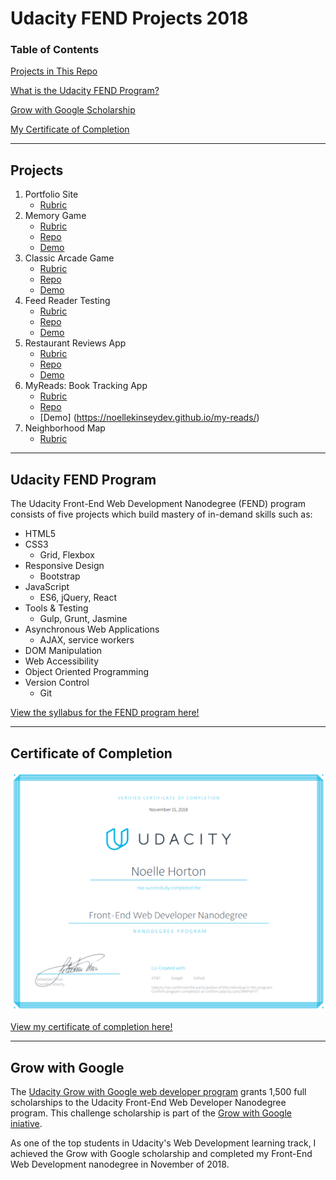 # Udacity FEND Projects 2018
### Table of Contents  
[Projects in This Repo](#projects)

[What is the Udacity FEND Program?](#fend)

[Grow with Google Scholarship](#gwg)

[My Certificate of Completion](#cert)  
***
<a name="projects"/>

## Projects
  1. Portfolio Site 
     - [Rubric](https://review.udacity.com/#!/rubrics/45/view)
  2. Memory Game 
     - [Rubric](https://review.udacity.com/#!/rubrics/591/view)
     - [Repo](./memory-game)
     - [Demo](https://noellekinseydev.github.io/FEND-2018/memory-game)
  3. Classic Arcade Game 
     - [Rubric](https://review.udacity.com/#!/rubrics/15/view)
     - [Repo](./arcade-game)
     - [Demo](https://noellekinseydev.github.io/FEND-2018/arcade-game)
  4. Feed Reader Testing 
     - [Rubric](https://review.udacity.com/#!/rubrics/18/view)
     - [Repo](./feed-reader-testing)
     - [Demo](https://noellekinseydev.github.io/FEND-2018/feed-reader-testing)
  5. Restaurant Reviews App 
     - [Rubric](https://review.udacity.com/#!/rubrics/1090/view)
     - [Repo](./restaurant-reviews-app)
     - [Demo](https://noellekinseydev.github.io/FEND-2018/restaurant-reviews-app)
  6. MyReads: Book Tracking App 
     - [Rubric](https://review.udacity.com/#!/rubrics/918/view)
     - [Repo](./my-reads)
     - [Demo] (https://noellekinseydev.github.io/my-reads/)
  7. Neighborhood Map 
     - [Rubric](https://review.udacity.com/#!/rubrics/1351/view)
***

<a name="fend"/>

## Udacity FEND Program
The Udacity Front-End Web Development Nanodegree (FEND) program consists of five projects which build mastery of in-demand skills such as:
* HTML5
* CSS3
  * Grid, Flexbox
* Responsive Design
  * Bootstrap
* JavaScript
  * ES6, jQuery, React
* Tools & Testing
  * Gulp, Grunt, Jasmine
* Asynchronous Web Applications
  * AJAX, service workers
* DOM Manipulation
* Web Accessibility
* Object Oriented Programming
* Version Control
  * Git

[View the syllabus for the FEND program here!](https://www.udacity.com/course/front-end-web-developer-nanodegree--nd001 "Udacity FEND Syllabus")
***

<a name="cert"/>

## Certificate of Completion

![Noelle Horton Front-End Nanodegree](./fend-certificate.png "Noelle Horton Front-End Nanodegree")

[View my certificate of completion here!](https://confirm.udacity.com/JRRPWFYT "Noelle Horton FEND Nanodegree")
***

<a name="gwg"/>

## Grow with Google 
The [Udacity Grow with Google web developer program](https://www.udacity.com/grow-with-google "Udacity Grow with Google") grants 1,500 full scholarships to the Udacity Front-End Web Developer Nanodegree program. This challenge scholarship is part of the [Grow with Google iniative](https://grow.google/?utm_source=udacity.com&utm_medium=footer_logo&utm_campaign=udacity.com/grow-with-google "Grow with Google campaign").

As one of the top students in Udacity's Web Development learning track, I achieved the Grow with Google scholarship and completed my Front-End Web Development nanodegree in November of 2018.
